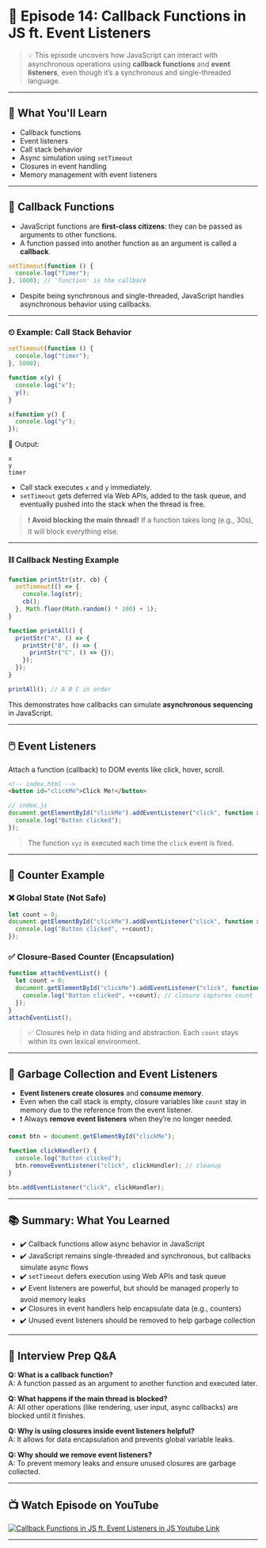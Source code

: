 # 📘 Episode 14: Callback Functions in JS ft. Event Listeners

> 💡 This episode uncovers how JavaScript can interact with asynchronous operations using **callback functions** and **event listeners**, even though it’s a synchronous and single-threaded language.

---

## 🧠 What You'll Learn

- Callback functions
- Event listeners
- Call stack behavior
- Async simulation using `setTimeout`
- Closures in event handling
- Memory management with event listeners

---

## 🔁 Callback Functions

- JavaScript functions are **first-class citizens**: they can be passed as arguments to other functions.
- A function passed into another function as an argument is called a **callback**.

```js
setTimeout(function () {
  console.log("Timer");
}, 1000); // 'function' is the callback
```

- Despite being synchronous and single-threaded, JavaScript handles asynchronous behavior using callbacks.

---

### ⏲ Example: Call Stack Behavior

```js
setTimeout(function () {
  console.log("timer");
}, 5000);

function x(y) {
  console.log("x");
  y();
}

x(function y() {
  console.log("y");
});
```

📌 Output:
```
x
y
timer
```

- Call stack executes `x` and `y` immediately.
- `setTimeout` gets deferred via Web APIs, added to the task queue, and eventually pushed into the stack when the thread is free.

> ❗ **Avoid blocking the main thread!** If a function takes long (e.g., 30s), it will block everything else.

---

### ⛓️ Callback Nesting Example

```js
function printStr(str, cb) {
  setTimeout(() => {
    console.log(str);
    cb();
  }, Math.floor(Math.random() * 100) + 1);
}

function printAll() {
  printStr("A", () => {
    printStr("B", () => {
      printStr("C", () => {});
    });
  });
}

printAll(); // A B C in order
```

This demonstrates how callbacks can simulate **asynchronous sequencing** in JavaScript.

---

## 🖱️ Event Listeners

Attach a function (callback) to DOM events like click, hover, scroll.

```html
<!-- index.html -->
<button id="clickMe">Click Me!</button>
```

```js
// index.js
document.getElementById("clickMe").addEventListener("click", function xyz() {
  console.log("Button clicked");
});
```

> The function `xyz` is executed each time the `click` event is fired.

---

## 🔢 Counter Example

### ❌ Global State (Not Safe)

```js
let count = 0;
document.getElementById("clickMe").addEventListener("click", function xyz() {
  console.log("Button clicked", ++count);
});
```

### ✅ Closure-Based Counter (Encapsulation)

```js
function attachEventList() {
  let count = 0;
  document.getElementById("clickMe").addEventListener("click", function xyz() {
    console.log("Button clicked", ++count); // closure captures count
  });
}
attachEventList();
```

> ✅ Closures help in data hiding and abstraction. Each `count` stays within its own lexical environment.

---

## 🧹 Garbage Collection and Event Listeners

- **Event listeners create closures** and **consume memory**.
- Even when the call stack is empty, closure variables like `count` stay in memory due to the reference from the event listener.
- ❗ Always **remove event listeners** when they’re no longer needed.

```js
const btn = document.getElementById("clickMe");

function clickHandler() {
  console.log("Button clicked");
  btn.removeEventListener("click", clickHandler); // cleanup
}

btn.addEventListener("click", clickHandler);
```

---

## 📚 Summary: What You Learned

- ✔️ Callback functions allow async behavior in JavaScript
- ✔️ JavaScript remains single-threaded and synchronous, but callbacks simulate async flows
- ✔️ `setTimeout` defers execution using Web APIs and task queue
- ✔️ Event listeners are powerful, but should be managed properly to avoid memory leaks
- ✔️ Closures in event handlers help encapsulate data (e.g., counters)
- ✔️ Unused event listeners should be removed to help garbage collection

---

## 💬 Interview Prep Q&A

**Q: What is a callback function?**  
A: A function passed as an argument to another function and executed later.

**Q: What happens if the main thread is blocked?**  
A: All other operations (like rendering, user input, async callbacks) are blocked until it finishes.

**Q: Why is using closures inside event listeners helpful?**  
A: It allows for data encapsulation and prevents global variable leaks.

**Q: Why should we remove event listeners?**  
A: To prevent memory leaks and ensure unused closures are garbage collected.

---

## 📺 Watch Episode on YouTube

<a href="https://www.youtube.com/watch?v=btj35dh3_U8&ab_channel=AkshaySaini" target="_blank"><img src="https://img.youtube.com/vi/btj35dh3_U8/0.jpg" 
alt="Callback Functions in JS ft. Event Listeners in JS Youtube Link"/></a>

---
